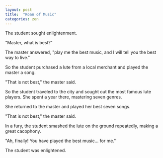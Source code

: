 ```yaml
---
layout: post
title:  "Koan of Music"
categories: zen
---
```

The student sought enlightenment.

"Master, what is best?"

The master answered, "play me the best music, and I will tell you the best way to live."

So the student purchased a lute from a local merchant and played the master a song.

"That is not best," the master said. 

So the student traveled to the city and sought out the most famous lute players. She spent a year there, mastering seven genres.

She returned to the master and played her best seven songs.

"That is not best," the master said.

In a fury, the student smashed the lute on the ground repeatedly, making a great cacophony.

"Ah, finally! You have played the best music... for me."

The student was enlightened.


